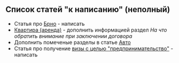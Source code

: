 ## Список статей "к написанию" (неполный)

- Статья про [Брно](ihttps://br0ziliy.github.io/cz.deadbeef.cc/living/brno.html) - написать
- [Квартира (аренда)](https://br0ziliy.github.io/cz.deadbeef.cc/living/flats_rend.html) - дополнить информацией раздел *На что обратить внимание при заключении договора*
- Дополнить помеченые разделы в статье [Авто](https://br0ziliy.github.io/cz.deadbeef.cc/living/cars.html)
- Статья про получение [визы с целью "предпринимательство"](https://br0ziliy.github.io/cz.deadbeef.cc/visa/firm.html) - написать
